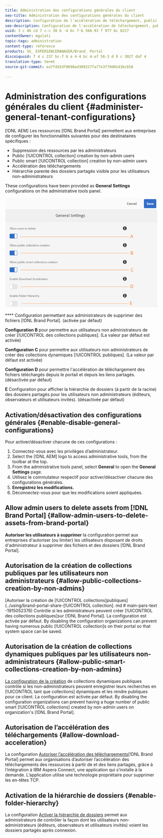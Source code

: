 ```yaml
---
title: Administration des configurations générales du client
seo-title: Administration des configurations générales du client
description: Configuration de l'accélération de téléchargement, public intelligent [! Création UICONTROL], public [! Création UICONTROL] et permet aux administrateurs de supprimer des fichiers sur les clients.
seo-description: Configuration de l'accélération de téléchargement, public intelligent [! Création UICONTROL], public [! Création UICONTROL] et permet aux administrateurs de supprimer des fichiers sur les clients.
uuid: 3 c 46 cd 7 c-c 38 b -4 bc 7-b 566-93 f 977 bc 8227
contentOwner: mgulati
topic-tags: administration
content-type: référence
products: SG_ EXPERIENCEMANAGER/Brand_ Portal
discoiquuid: f 4 c 237 bc-f 6 a 4-4 bc 4-af 56-3 d 9 c 3027 daf 4
translation-type: tm+mt
source-git-commit: ea7fdd2df0696ed309227fa77e3f79d0141bcb58

---
```



# Administration des configurations générales du client {#administer-general-tenant-configurations}

[!DNL AEM] Les ressources [!DNL Brand Portal] permettent aux entreprises de configurer les fonctionnalités suivantes pour des destinataires spécifiques :

* Suppression des ressources par les administrateurs
* Public [!UICONTROL collection] creation by non-admin users
* Public smart [!UICONTROL collection] creation by non-admin users
* Accélération des téléchargements
* Hiérarchie parente des dossiers partagés visible pour les utilisateurs non-administrateurs

These configurations have been provided as **General Settings** configurations on the administrative tools panel.

![](assets/general-configs.png)

**** Configuration permettant aux administrateurs de supprimer des fichiers [!DNL Brand Portal]. (activée par défaut)

**Configuration B** pour permettre aux utilisateurs non administrateurs de créer [!UICONTROL des collections publiques]. (La valeur par défaut est activée)

**Configuration C** pour permettre aux utilisateurs non administrateurs de créer des collections dynamiques [!UICONTROL publiques]. (La valeur par défaut est activée)

**Configuration D** pour permettre l'accélération de téléchargement des fichiers téléchargés depuis le portail et depuis les liens partagés. (désactivée par défaut)

**E** Configuration pour afficher la hiérarchie de dossiers (à partir de la racine) des dossiers partagés pour les utilisateurs non administrateurs (éditeurs, observateurs et utilisateurs invités). (désactivée par défaut)

## Activation/désactivation des configurations générales {#enable-disable-general-configurations}

Pour activer/désactiver chacune de ces configurations :

1. Connectez-vous avec les privilèges d’administrateur.
2. Select the [!DNL AEM] logo to access administrative tools, from the toolbar at the top.
3. From the administrative tools panel, select **General** to open the **General Settings** page.
4. Utilisez le commutateur respectif pour activer/désactiver chacune des configurations générales.
5. **Enregistrez les modifications.**
6. Déconnectez-vous pour que les modifications soient appliquées.

## Allow admin users to delete assets from [!DNL Brand Portal] {#allow-admin-users-to-delete-assets-from-brand-portal}

**Autoriser les utilisateurs à supprimer** la configuration permet aux entreprises d'autoriser (ou limiter) les utilisateurs disposant de droits d'administrateur à supprimer des fichiers et des dossiers [!DNL Brand Portal].

## Autorisation de la création de collections publiques par les utilisateurs non administrateurs {#allow-public-collections-creation-by-non-admins}

[Autoriser la création de [!UICONTROL collections]publiques] (../using/brand-portal-share-[!UICONTROL collection]. md # main-pars-text -1915052376) Contrôle si les administrateurs peuvent créer [!UICONTROL des collections publiques]sur [!DNL Brand Portal]. La configuration est activée par défaut. By disabling the configuration organizations can prevent having numerous public [!UICONTROL collection]s on their portal so that system space can be saved.

## Autorisation de la création de collections dynamiques publiques par les utilisateurs non-administrateurs {#allow-public-smart-collections-creation-by-non-admins}

[La configuration de la création](../using/brand-portal-searching.md#main-pars-header-500620467) de collections dynamiques publiques contrôle si les non-administrateurs peuvent enregistrer leurs recherches en [!UICONTROL tant que collections] dynamiques et les rendre publiques pour ce client. La configuration est activée par défaut. By disabling the configuration organizations can prevent having a huge number of public smart [!UICONTROL collections] created by non-admin users on organization's [!DNL Brand Portal].

## Autorisation de l’accélération des téléchargements {#allow-download-acceleration}

La configuration [Autoriser l’accélération des téléchargements](../using/accelerated-download.md)[!DNL Brand Portal] permet aux organisations d’autoriser l’accélération des téléchargements des ressources à partir de et des liens partagés, grâce à l’intégration à IBM Aspera Connect, une application qui s’installe à la demande. L’application utilise une technologie propriétaire pour supprimer les en-têtes TCP.

## Activation de la hiérarchie de dossiers {#enable-folder-hierarchy}

La configuration [Activer la hiérarchie de dossiers](../using/brand-portal-sharing-folders.md#non-admin-user-access-to-shared-folders) permet aux administrateurs de contrôler la façon dont les utilisateurs non-administrateurs (éditeurs, observateurs et utilisateurs invités) voient les dossiers partagés après connexion.
